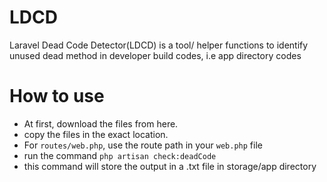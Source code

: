 # LDCD
Laravel Dead Code Detector(LDCD) is a tool/ helper functions to identify unused dead method in developer build codes, i.e app directory codes

# How to use
* At first, download the files from here.
* copy the files in the exact location.
* For `routes/web.php`, use the route path in your `web.php` file
* run the command `php artisan check:deadCode`
* this command will store the output in a .txt file in storage/app directory
